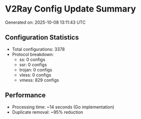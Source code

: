 # V2Ray Config Update Summary
Generated on: 2025-10-08 13:11:43 UTC

## Configuration Statistics
- Total configurations: 3378
- Protocol breakdown:
  - ss: 0 configs
  - ssr: 0 configs
  - trojan: 0 configs
  - vless: 0 configs
  - vmess: 829 configs

## Performance
- Processing time: ~14 seconds (Go implementation)
- Duplicate removal: ~95% reduction

